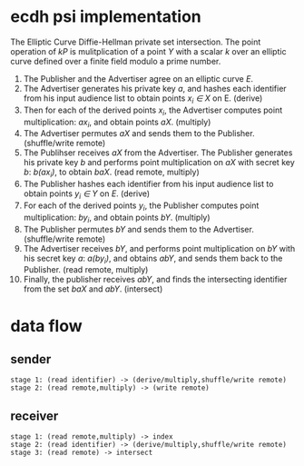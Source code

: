 # ecdh psi implementation

The Elliptic Curve Diffie-Hellman private set intersection. The point operation of _kP_ is mulitplication of a point _Y_ with a scalar _k_ over an elliptic curve defined over a finite field modulo a prime number.

1. The Publisher and the Advertiser agree on an elliptic curve _E_.
2. The Advertiser generates his private key _a_, and hashes each identifier from his input audience list to obtain points _x<sub>i</sub> ∈ X_ on E. (derive)
3. Then for each of the derived points _x<sub>i</sub>_, the Advertiser computes point multiplication: _ax<sub>i</sub>_, and obtain points _aX_. (multiply)
4. The Advertiser permutes _aX_ and sends them to the Publisher. (shuffle/write remote)
5. The Publihser receives _aX_ from the Advertiser. The Publisher generates his private key _b_ and performs point multiplication on _aX_ with secret key _b_: _b(ax<sub>i</sub>)_, to obtain _baX_. (read remote, multiply)
6. The Publisher hashes each identifier from his input audience list to obtain points _y<sub>i</sub> ∈ Y_ on _E_. (derive)
7. For each of the derived points _y<sub>i</sub>_, the Publisher computes point multiplication: _by<sub>i</sub>_, and obtain points _bY_. (multiply)
8. The Publisher permutes _bY_ and sends them to the Advertiser. (shuffle/write remote)
9. The Advertiser receives _bY_, and performs point multiplication on _bY_ with his secret key _a_: _a(by<sub>i</sub>)_, and obtains _abY_, and sends them back to the Publisher. (read remote, multiply)
10. Finally, the publisher receives _abY_, and finds the intersecting identifier from the set _baX_ and _abY_. (intersect)


# data flow

## sender
    stage 1: (read identifier) -> (derive/multiply,shuffle/write remote)
    stage 2: (read remote,multiply) -> (write remote)
## receiver
    stage 1: (read remote,multiply) -> index
    stage 2: (read identifier) -> (derive/multiply,shuffle/write remote)
    stage 3: (read remote) -> intersect
